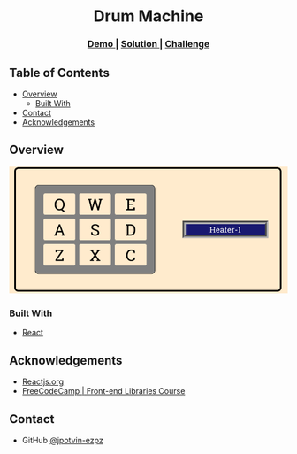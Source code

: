 <h1 align="center">Drum Machine</h1>

<div align="center">
  <h3>
    <a href="innocent-name.surge.sh">
      Demo
    </a>
    <span> | </span>
    <a href="https://github.com/jpotvin-ezpz/drum-machine">
      Solution
    </a>
    <span> | </span>
    <a href="https://www.freecodecamp.org/learn/front-end-libraries/front-end-libraries-projects/build-a-drum-machine">
      Challenge
    </a>
  </h3>
</div>

<!-- TABLE OF CONTENTS -->

## Table of Contents

- [Overview](#overview)
  - [Built With](#built-with)
- [Contact](#contact)
- [Acknowledgements](#acknowledgements)

<!-- OVERVIEW -->

## Overview

![screenshot](https://github.com/jpotvin-ezpz/drum-machine/blob/main/Screenshot_2021-03-09%20React%20App.png)

### Built With

<!-- This section should list any major frameworks that you built your project using. Here are a few examples.-->

- [React](https://reactjs.org/)


## Acknowledgements

<!-- This section should list any articles or add-ons/plugins that helps you to complete the project. This is optional but it will help you in the future. For example -->

- [Reactjs.org](https://reactjs.org/)
- [FreeCodeCamp | Front-end Libraries Course](https://www.freecodecamp.org/learn/front-end-libraries/#react)


## Contact

- GitHub [@jpotvin-ezpz](https://{github.com/jpotvin-ezpz})

